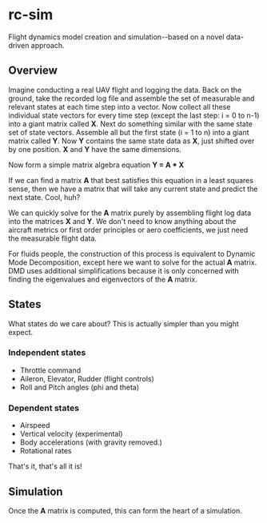 # rc-sim

Flight dynamics model creation and simulation--based on a novel data-driven approach.

## Overview

Imagine conducting a real UAV flight and logging the data.  Back on
the ground, take the recorded log file and assemble the set of
measurable and relevant states at each time step into a vector. Now
collect all these individual state vectors for every time step (except
the last step: i = 0 to n-1) into a giant matrix called **X**.  Next
do something similar with the same state set of state vectors.
Assemble all but the first state (i = 1 to n) into a giant matrix
called **Y**.  Now **Y** contains the same state data as **X**, just
shifted over by one position.  **X** and **Y** have the same
dimensions.

Now form a simple matrix algebra equation **Y = A * X**

If we can find a matrix **A** that best satisfies this equation in a
least squares sense, then we have a matrix that will take any current
state and predict the next state.  Cool, huh?

We can quickly solve for the **A** matrix purely by assembling flight
log data into the matrices **X** and **Y**.  We don't need to know
anything about the aircraft metrics or first order principles or aero
coefficients, we just need the measurable flight data.

For fluids people, the construction of this process is equivalent to
Dynamic Mode Decomposition, except here we want to solve for the
actual **A** matrix.  DMD uses additional simplifications because it
is only concerned with finding the eigenvalues and eigenvectors of the
**A** matrix.

## States

What states do we care about?  This is actually simpler than you might
expect.

### Independent states

* Throttle command
* Aileron, Elevator, Rudder (flight controls)
* Roll and Pitch angles (phi and theta)

### Dependent states

* Airspeed
* Vertical velocity (experimental)
* Body accelerations (with gravity removed.)
* Rotational rates

That's it, that's all it is!

## Simulation

Once the **A** matrix is computed, this can form the heart of a
simulation.  